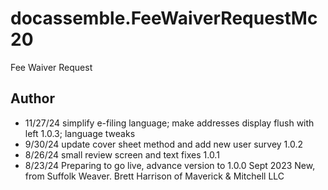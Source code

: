 # docassemble.FeeWaiverRequestMc20

Fee Waiver Request

## Author
* 11/27/24  simplify e-filing language; make addresses display flush with left 1.0.3; language tweaks
* 9/30/24   update cover sheet method and add new user survey 1.0.2
* 8/26/24   small review screen and text fixes 1.0.1
* 8/23/24   Preparing to go live, advance version to 1.0.0
Sept 2023   New, from Suffolk Weaver. Brett Harrison of Maverick & Mitchell LLC

